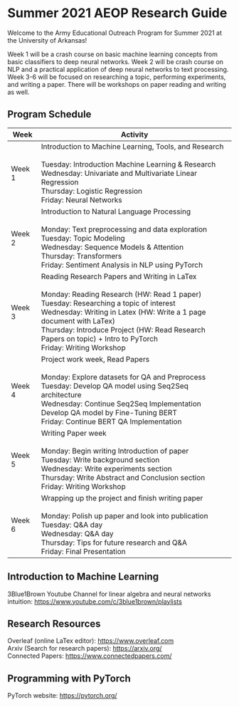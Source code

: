 # Summer 2021 AEOP Research Guide
Welcome to the Army Educational Outreach Program for Summer 2021 at the University of Arkansas!

Week 1 will be a crash course on basic machine learning concepts from basic classifiers to deep neural networks. Week 2 will be crash course on NLP and a practical application of deep neural networks to text processing. Week 3-6 will be focused on researching a topic, performing experiments, and writing a paper. There will be workshops on paper reading and writing as well. 

## Program Schedule
| Week  | Activity |
| ------------- | ------------- |
| Week 1  | Introduction to Machine Learning, Tools, and Research <br><br> Tuesday: Introduction Machine Learning & Research <br> Wednesday: Univariate and Multivariate Linear Regression <br> Thursday: Logistic Regression <br> Friday: Neural Networks |
| Week 2 | Introduction to Natural Language Processing <br><br> Monday: Text preprocessing and data exploration <br> Tuesday: Topic Modeling <br> Wednesday: Sequence Models & Attention <br> Thursday: Transformers <br> Friday: Sentiment Analysis in NLP using PyTorch |
| Week 3 | Reading Research Papers and Writing in LaTex <br><br> Monday: Reading Research (HW: Read 1 paper) <br> Tuesday: Researching a topic of interest <br> Wednesday: Writing in Latex (HW: Write a 1 page document with LaTex) <br> Thursday: Introduce Project (HW: Read Research Papers on topic) + Intro to PyTorch <br> Friday: Writing Workshop|
| Week 4 | Project work week, Read Papers <br><br> Monday: Explore datasets for QA and Preprocess <br> Tuesday: Develop QA model using Seq2Seq architecture <br> Wednesday: Continue Seq2Seq Implementation <br> Develop QA model by Fine-Tuning BERT <br> Friday: Continue BERT QA Implementation|
| Week 5 | Writing Paper week <br><br> Monday: Begin writing Introduction of paper <br> Tuesday: Write background section <br> Wednesday: Write experiments section <br> Thursday: Write Abstract and Conclusion section <br> Friday: Writing Workshop |
| Week 6 | Wrapping up the project and finish writing paper <br><br> Monday: Polish up paper and look into publication <br> Tuesday: Q&A day <br> Wednesday: Q&A day <br> Thursday: Tips for future research and Q&A <br> Friday: Final Presentation |



## Introduction to Machine Learning
3Blue1Brown Youtube Channel for linear algebra and neural networks intuition: https://www.youtube.com/c/3blue1brown/playlists


## Research Resources
Overleaf (online LaTex editor): https://www.overleaf.com <br>
Arxiv (Search for research papers): https://arxiv.org/ <br>
Connected Papers: https://www.connectedpapers.com/


## Programming with PyTorch
PyTorch website: https://pytorch.org/

